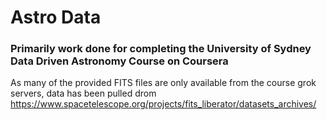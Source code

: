 # Astro Data

### Primarily work done for completing the University of Sydney Data Driven Astronomy Course on Coursera

As many of the provided FITS files are only available from the course grok servers, data has been pulled drom https://www.spacetelescope.org/projects/fits_liberator/datasets_archives/


